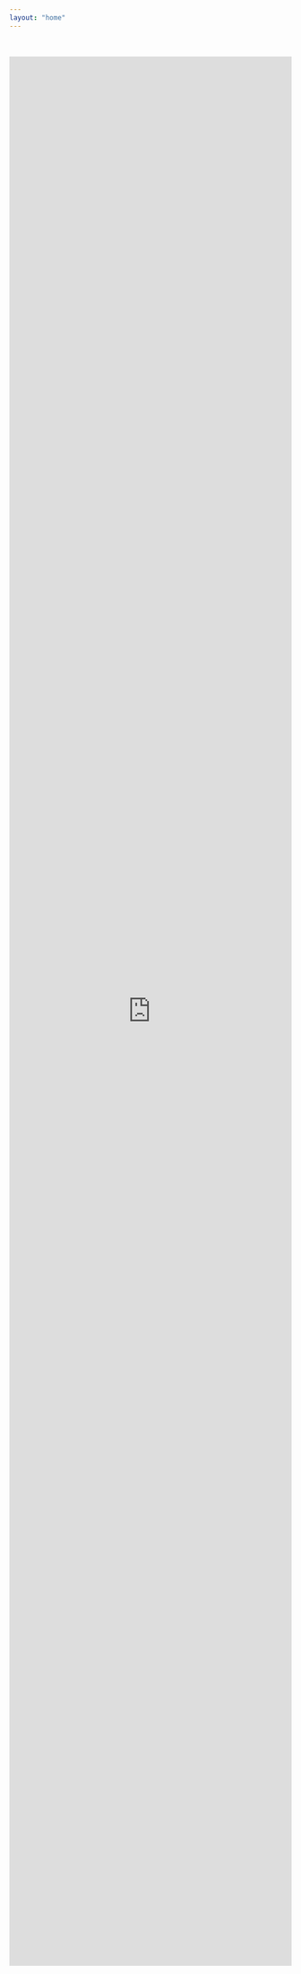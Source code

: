 ```yaml
---
layout: "home"
---
```


<ClientOnly>
<iframe width="100%" style="border:none; margin-top: 2rem; height: 85vh;" src="https://stackblitz.com/edit/vue3-openlayers-template?embed=1&file=src/components/TheMap.vue"></iframe>
</ClientOnly>
